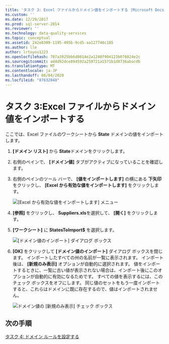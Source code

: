 ```yaml
---
title: 'タスク 3: Excel ファイルからドメイン値をインポートする |Microsoft Docs'
ms.custom: ''
ms.date: 12/29/2017
ms.prod: sql-server-2014
ms.reviewer: ''
ms.technology: data-quality-services
ms.topic: conceptual
ms.assetid: 242e8309-1195-495b-9cd5-aa127748c185
ms.author: lle
author: lrtoyou1223
ms.openlocfilehash: 707a3925bb6d0014e2a1248f904123b076024e2c
ms.sourcegitcommit: ad4d92dce894592a259721a1571b1d8736abacdb
ms.translationtype: MT
ms.contentlocale: ja-JP
ms.lasthandoff: 08/04/2020
ms.locfileid: "87632848"
---
```

# <a name="task-3-importing-domain-values-from-an-excel-file"></a>タスク 3:Excel ファイルからドメイン値をインポートする

  ここでは、Excel ファイルのワークシートから **State** ドメインの値をインポートします。

1.  **[ドメイン リスト]** から **State**ドメインをクリックします。

2.  右側のペインで、 **[ドメイン値]** タブがアクティブになっていることを確認します。

3.  右側のペインのツール バーで、 **[値をインポートします]** の横にある **下矢印** をクリックし、 **[Excel から有効な値をインポートします]** をクリックします。

     ![[Excel から有効な値をインポートします] メニュー](../../2014/tutorials/media/et-importingdomainvaluesfromanexcelfile-01.jpg "[Excel から有効な値をインポートします] メニュー")

4.  **[参照]** をクリックし、 **Suppliers.xls**を選択して、 **[開く]** をクリックします。

5.  **[ワークシート]** に **StatesToImport$** を選択します。

     ![[ドメイン値のインポート] ダイアログ ボックス](../../2014/tutorials/media/et-importingdomainvaluesfromanexcelfile-02.jpg "[ドメイン値のインポート] ダイアログ ボックス")

6.  **[OK]** をクリックして **[ドメイン値のインポート]** ダイアログ ボックスを閉じます。 インポートしたすべての州の名前が一覧に表示されます。 インポート後は、 **[新規のみ表示]** オプションが自動的に選択されます。 値をインポートするときに、一覧に古い値が表示されない場合は、インポート後にこのオプションが自動的に有効になるためです。 すべての値を表示するには、このチェック ボックスをオフにします。 同じ値のセットをもう一度インポートすると、これらはドメインに既に存在するので、値はインポートされません。

     ![ドメイン値の [新規のみ表示] チェック ボックス](../../2014/tutorials/media/et-importingdomainvaluesfromanexcelfile-03.jpg "ドメイン値の [新規のみ表示] チェック ボックス")

## <a name="next-step"></a>次の手順
 [タスク 4: ドメイン ルールを設定する](../../2014/tutorials/task-4-setting-domain-rules.md)


